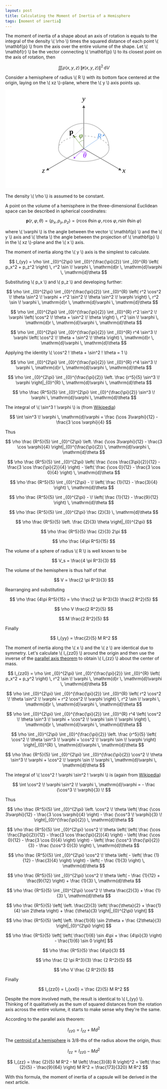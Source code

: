 ```yaml
---
layout: post
title: Calculating the Moment of Inertia of a Hemisphere
tags: [moment of inertia]
---
```


The moment of inertia of a shape about an axis of rotation is equals to the integral of the density \\( \rho \\) times the squared distance of each point \\( \mathbf{p} \\) from the axis over the entire volume of the shape. Let \\( \mathbf{r} \\) be the vector connecting \\( \mathbf{p} \\) to its closest point on the axis of rotation, then

$$ \iiint \rho (x,y,z) \, \| \mathbf{r} (x,y,z) \|^2 \, \mathrm{d}V $$

Consider a hemisphere of radius \\( R \\) with its bottom face centered at the origin, laying on the \\( xz \\)-plane, where the \\( y \\) axis points up.

![Hemisphere](/assets/img/Hemisphere.svg)

The density \\( \rho \\) is assumed to be constant.

A point on the volume of a hemisphere in the three-dimensional Euclidean space can be described in spherical coordinates:

$$ \mathbf{p}(r,\varphi,\theta) = (p_x, p_y, p_z) = (r \cos \! \theta \sin \! \varphi, r \cos \! \varphi, r \sin \! \theta \sin \! \varphi) $$

where \\( \varphi \\) is the angle between the vector \\( \mathbf{p} \\) and the \\( y \\) axis and \\( \theta \\) the angle between the projection of \\( \mathbf{p} \\) in the \\( xz \\)-plane and the \\( x \\) axis.

The moment of inertia along the \\( y \\) axis is the simplest to calculate. 

$$ I_{yy} = \rho \int _{0}^{2\pi} \int _{0}^{\frac{\pi}{2}} \int _{0}^{R} \left( p_x^2 + p_z^2 \right) \, r^2 \sin \! \varphi \, \mathrm{d}r \, \mathrm{d}\varphi \, \mathrm{d}\theta $$

Substituting \\( p_x \\) and \\( p_z \\) and developing further:

$$ \rho \int _{0}^{2\pi} \int _{0}^{\frac{\pi}{2}} \int _{0}^{R} \left( r^2 \cos^2 \! \theta \sin^2 \! \varphi + r^2 \sin^2 \! \theta \sin^2 \! \varphi \right) \, r^2 \sin \! \varphi \, \mathrm{d}r \, \mathrm{d}\varphi \, \mathrm{d}\theta $$

$$ \rho \int _{0}^{2\pi} \int _{0}^{\frac{\pi}{2}} \int _{0}^{R} r^2 \sin^2 \! \varphi \left( \cos^2 \! \theta + \sin^2 \! \theta \right) \, r^2 \sin \! \varphi \, \mathrm{d}r \, \mathrm{d}\varphi \, \mathrm{d}\theta $$

$$ \rho \int _{0}^{2\pi} \int _{0}^{\frac{\pi}{2}} \int _{0}^{R} r^4 \sin^3 \! \varphi \left( \cos^2 \! \theta + \sin^2 \! \theta \right) \, \mathrm{d}r \, \mathrm{d}\varphi \, \mathrm{d}\theta $$

Applying the identity \\( \cos^2 \! \theta + \sin^2 \! \theta = 1 \\)

$$ \rho \int _{0}^{2\pi} \int _{0}^{\frac{\pi}{2}} \int _{0}^{R} r^4 \sin^3 \! \varphi \, \mathrm{d}r \, \mathrm{d}\varphi \, \mathrm{d}\theta $$

$$ \rho \int _{0}^{2\pi} \int _{0}^{\frac{\pi}{2}} \left. \frac {r^5}{5} \sin^3 \! \varphi \right|_{0}^{R} \, \mathrm{d}\varphi \, \mathrm{d}\theta $$

$$ \rho \frac {R^5}{5} \int _{0}^{2\pi} \int _{0}^{\frac{\pi}{2}} \sin^3 \! \varphi \, \mathrm{d}\varphi \, \mathrm{d}\theta $$

The integral of \\( \sin^3 \! \varphi \\) is (from [Wikipedia](https://en.wikipedia.org/wiki/List_of_integrals_of_trigonometric_functions#Integrands_involving_only_sine))

$$ \int \sin^3 \! \varphi \, \mathrm{d}\varphi = \frac {\cos 3\varphi}{12} - \frac{3 \cos \varphi}{4} $$

Thus

$$ \rho \frac {R^5}{5} \int _{0}^{2\pi} \left. \frac {\cos 3\varphi}{12} - \frac{3 \cos \varphi}{4} \right|_{0}^{\frac{\pi}{2}} \, \mathrm{d}\varphi \, \mathrm{d}\theta $$

$$ \rho \frac {R^5}{5} \int _{0}^{2\pi} \left( \frac {\cos \frac{3\pi}{2}}{12} - \frac{3 \cos \frac{\pi}{2}}{4} \right) - \left( \frac {\cos 0}{12} - \frac{3 \cos 0}{4} \right) \, \mathrm{d}\theta $$

$$ \rho \frac {R^5}{5} \int _{0}^{2\pi} - \! \left( \frac {1}{12} - \frac{3}{4} \right) \, \mathrm{d}\theta $$

$$ \rho \frac {R^5}{5} \int _{0}^{2\pi} - \! \left( \frac {1}{12} - \frac{9}{12} \right) \, \mathrm{d}\theta $$

$$ \rho \frac {R^5}{5} \int _{0}^{2\pi} \frac {2}{3} \, \mathrm{d}\theta $$

$$ \rho \frac {R^5}{5} \left. \frac {2}{3} \theta \right|_{0}^{2\pi} $$

$$ \rho \frac {R^5}{5} \frac {2}{3} 2\pi $$

$$ \rho \frac {4\pi R^5}{15} $$

The volume of a sphere of radius \\( R \\) is well known to be

$$ V_s = \frac{4 \pi R^3}{3} $$

The volume of the hemisphere is thus half of that

$$ V = \frac{2 \pi R^3}{3} $$

Rearranging and substituting

$$ \rho \frac {4\pi R^5}{15} = \rho \frac{2 \pi R^3}{3} \frac{2 R^2}{5} $$

$$ \rho V \frac{2 R^2}{5} $$

$$ M \frac{2 R^2}{5} $$

Finally

$$ I_{yy} = \frac{2}{5} M R^2 $$

The moment of inertia along the \\( x \\) and the \\( z \\) are identical due to symmetry. Let's calculate \\( I_{zz0} \\) around the origin and then use the inverse of the [parallel axis theorem](https://en.m.wikipedia.org/wiki/Parallel_axis_theorem) to obtain \\( I_{zz} \\) about the center of mass.

$$ I_{zz0} = \rho \int _{0}^{2\pi} \int _{0}^{\frac{\pi}{2}} \int _{0}^{R} \left( p_x^2 + p_y^2 \right) \, r^2 \sin \! \varphi \, \mathrm{d}r \, \mathrm{d}\varphi \, \mathrm{d}\theta $$

$$ \rho \int _{0}^{2\pi} \int _{0}^{\frac{\pi}{2}} \int _{0}^{R} \left( r^2 \cos^2 \! \theta \sin^2 \! \varphi + r^2 \cos^2 \! \varphi \right) \, r^2 \sin \! \varphi \, \mathrm{d}r \, \mathrm{d}\varphi \, \mathrm{d}\theta $$

$$ \rho \int _{0}^{2\pi} \int _{0}^{\frac{\pi}{2}} \int _{0}^{R} r^4 \left( \cos^2 \! \theta \sin^3 \! \varphi + \cos^2 \! \varphi \sin \! \varphi \right) \, \mathrm{d}r \, \mathrm{d}\varphi \, \mathrm{d}\theta $$

$$ \rho \int _{0}^{2\pi} \int _{0}^{\frac{\pi}{2}} \left. \frac {r^5}{5} \left( \cos^2 \! \theta \sin^3 \! \varphi + \cos^2 \! \varphi \sin \! \varphi \right) \right|_{0}^{R} \, \mathrm{d}\varphi \, \mathrm{d}\theta $$

$$ \rho \frac {R^5}{5} \int _{0}^{2\pi} \int _{0}^{\frac{\pi}{2}} \cos^2 \! \theta \sin^3 \! \varphi + \cos^2 \! \varphi \sin \! \varphi \, \mathrm{d}\varphi \, \mathrm{d}\theta $$

The integral of \\( \cos^2 \! \varphi \sin^2 \! \varphi \\) is (again from [Wikipedia](https://en.wikipedia.org/wiki/List_of_integrals_of_trigonometric_functions#Integrands_involving_only_sine))

$$ \int \cos^2 \! \varphi \sin^2 \! \varphi \, \mathrm{d}\varphi = - \frac {\cos^3 \! \varphi}{3} \! $$

Thus

$$ \rho \frac {R^5}{5} \int _{0}^{2\pi} \left. \cos^2 \! \theta \left( \frac {\cos 3\varphi}{12} - \frac{3 \cos \varphi}{4} \right) - \frac {\cos^3 \! \varphi}{3} \! \right|_{0}^{\frac{\pi}{2}} \, \mathrm{d}\theta $$

$$ \rho \frac {R^5}{5} \int _{0}^{2\pi} \cos^2 \! \theta \left( \left( \frac {\cos \frac{3\pi}{2}}{12} - \frac{3 \cos \frac{\pi}{2}}{4} \right) - \left( \frac {\cos 0}{12} - \frac{3 \cos 0}{4} \right) \right) - \left( \frac {\cos^3 \frac{\pi}{2}}{3} - \frac {\cos^3 0}{3} \right) \, \mathrm{d}\theta $$

$$ \rho \frac {R^5}{5} \int _{0}^{2\pi} \cos^2 \! \theta \left( - \left( \frac {1}{12} - \frac{3}{4} \right) \right) - \left( - \frac {1}{3} \right) \, \mathrm{d}\theta $$

$$ \rho \frac {R^5}{5} \int _{0}^{2\pi} \cos^2 \! \theta \left( - \frac {1}{12} + \frac{9}{12} \right) + \frac {1}{3} \, \mathrm{d}\theta $$

$$ \rho \frac {R^5}{5} \int _{0}^{2\pi} \cos^2 \! \theta \frac{2}{3} + \frac {1}{3} \, \mathrm{d}\theta $$

$$ \rho \frac {R^5}{5} \left[ \left. \frac{2}{3} \left( \frac{\theta}{2} + \frac{1}{4} \sin 2\theta \right) + \frac {\theta}{3} \right|_{0}^{2\pi} \right] $$

$$ \rho \frac {R^5}{5} \left[ \left. \frac{1}{6} \sin 2\theta + \frac {2\theta}{3} \right|_{0}^{2\pi} \right] $$

$$ \rho \frac {R^5}{5} \left[ \left( \frac{1}{6} \sin 4\pi + \frac {4\pi}{3} \right) - \frac{1}{6} \sin 0 \right] $$

$$ \rho \frac {R^5}{5} \frac {4\pi}{3} $$

$$ \rho \frac {2 \pi R^3}{3} \frac {2 R^2}{5} $$

$$ \rho V \frac {2 R^2}{5} $$

Finally

$$ I_{zz0} = I_{xx0} = \frac {2}{5} M R^2 $$

Despite the more involved math, the result is identical to \\( I_{yy} \\). Thinking of it qualitatively as the sum of squared distances from the rotation axis across the entire volume, it starts to make sense why they're the same.

According to the parallel axis theorem:

$$ I_{zz0} = I_{zz} + Md^2 $$

The [centroid of a hemisphere](https://xissburg.github.com/2021-05-01-calculating-centroid-hemisphere) is 3/8-ths of the radius above the origin, thus:

$$ I_{zz} = I_{zz0} - Md^2 $$

$$ I_{zz} = \frac {2}{5} M R^2 - M \left( \frac{3}{8} R \right)^2 = \left( \frac {2}{5} - \frac{9}{64} \right) M R^2 = \frac{173}{320} M R^2 $$

With this formula, the moment of inertia of a capsule will be derived in the next article.
